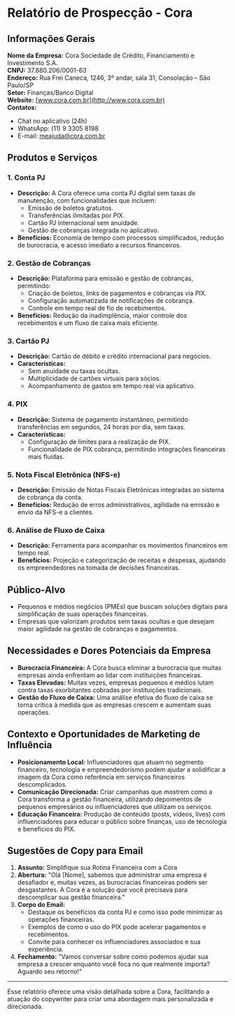 # Relatório de Prospecção - Cora

## Informações Gerais

**Nome da Empresa:** Cora Sociedade de Crédito, Financiamento e Investimento S.A.  
**CNPJ:** 37.880.206/0001-63  
**Endereço:** Rua Frei Caneca, 1246, 3º andar, sala 31, Consolação – São Paulo/SP  
**Setor:** Finanças/Banco Digital   
**Website:** [www.cora.com.br](http://www.cora.com.br)  
**Contatos:**  
- Chat no aplicativo (24h)  
- WhatsApp: (11) 9 3305 8198  
- E-mail: meajuda@cora.com.br  

## Produtos e Serviços

### 1. Conta PJ
- **Descrição:** A Cora oferece uma conta PJ digital sem taxas de manutenção, com funcionalidades que incluem:
  - Emissão de boletos gratuitos.
  - Transferências ilimitadas por PIX.
  - Cartão PJ internacional sem anuidade.
  - Gestão de cobranças integrada no aplicativo.
- **Benefícios:** Economia de tempo com processos simplificados, redução de burocracia, e acesso imediato a recursos financeiros.

### 2. Gestão de Cobranças
- **Descrição:** Plataforma para emissão e gestão de cobranças, permitindo:
  - Criação de boletos, links de pagamentos e cobranças via PIX.
  - Configuração automatizada de notificações de cobrança.
  - Controle em tempo real de fio de recebimentos.
- **Benefícios:** Redução da inadimplência, maior controle dos recebimentos e um fluxo de caixa mais eficiente.

### 3. Cartão PJ
- **Descrição:** Cartão de débito e crédito internacional para negócios.
- **Características:**
  - Sem anuidade ou taxas ocultas.
  - Multiplicidade de cartões virtuais para sócios.
  - Acompanhamento de gastos em tempo real via aplicativo.

### 4. PIX
- **Descrição:** Sistema de pagamento instantâneo, permitindo transferências em segundos, 24 horas por dia, sem taxas.
- **Características:** 
  - Configuração de limites para a realização de PIX.
  - Funcionalidade de PIX cobrança, permitindo integrações financeiras mais fluídas.

### 5. Nota Fiscal Eletrônica (NFS-e)
- **Descrição:** Emissão de Notas Fiscais Eletrônicas integradas ao sistema de cobrança da conta.
- **Benefícios:** Redução de erros administrativos, agilidade na emissão e envio da NFS-e a clientes.

### 6. Análise de Fluxo de Caixa
- **Descrição:** Ferramenta para acompanhar os movimentos financeiros em tempo real.
- **Benefícios:** Projeção e categorização de receitas e despesas, ajudando os empreendedores na tomada de decisões financeiras.

## Público-Alvo
- Pequenos e médios negócios (PMEs) que buscam soluções digitais para simplificação de suas operações financeiras.
- Empresas que valorizam produtos sem taxas ocultas e que desejam maior agilidade na gestão de cobranças e pagamentos.

## Necessidades e Dores Potenciais da Empresa
- **Burocracia Financeira:** A Cora busca eliminar a burocracia que muitas empresas ainda enfrentam ao lidar com instituições financeiras.
- **Taxas Elevadas:** Muitas vezes, empresas pequenos e médios lutam contra taxas exorbitantes cobradas por instituições tradicionais.
- **Gestão do Fluxo de Caixa:** Uma análise efetiva do fluxo de caixa se torna crítica à medida que as empresas crescem e aumentam suas operações.

## Contexto e Oportunidades de Marketing de Influência
- **Posicionamento Local:** Influenciadores que atuam no segmento financeiro, tecnologia e empreendedorismo podem ajudar a solidificar a imagem da Cora como referência em serviços financeiros descomplicados.
- **Comunicação Direcionada:** Criar campanhas que mostrem como a Cora transforma a gestão financeira, utilizando depoimentos de pequenos empresários ou influenciadores que utilizam os serviços.
- **Educação Financeira:** Produção de conteúdo (posts, vídeos, lives) com influenciadores para educar o público sobre finanças, uso de tecnologia e benefícios do PIX.

## Sugestões de Copy para Email
1. **Assunto:** Simplifique sua Rotina Financeira com a Cora
2. **Abertura:** "Olá [Nome], sabemos que administrar uma empresa é desafiador e, muitas vezes, as burocracias financeiras podem ser desgastantes. A Cora é a solução que você precisava para descomplicar sua gestão financeira."
3. **Corpo do Email:** 
   - Destaque os benefícios da conta PJ e como isso pode minimizar as operações financeiras.
   - Exemplos de como o uso do PIX pode acelerar pagamentos e recebimentos.
   - Convite para conhecer os influenciadores associados e sua experiência.
4. **Fechamento:** "Vamos conversar sobre como podemos ajudar sua empresa a crescer enquanto você foca no que realmente importa? Aguardo seu retorno!"

---

Esse relatório oferece uma visão detalhada sobre a Cora, facilitando a atuação do copywriter para criar uma abordagem mais personalizada e direcionada.